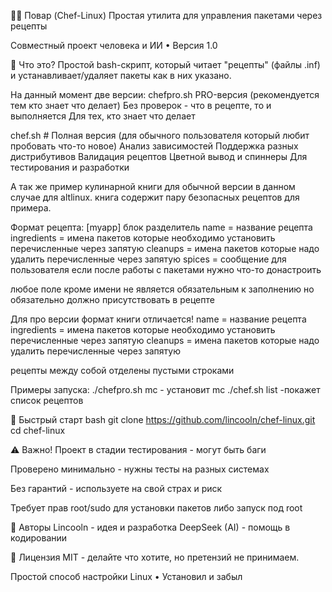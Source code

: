 🧑‍🍳 Повар (Chef-Linux)
Простая утилита для управления пакетами через рецепты

Совместный проект человека и ИИ • Версия 1.0

📖 Что это?
Простой bash-скрипт, который читает "рецепты" (файлы .inf) и устанавливает/удаляет пакеты как в них указано.

На данный момент две версии:
chefpro.sh  PRO-версия (рекомендуется тем кто знает что делает)
            Без проверок - что в рецепте, то и выполняется
            Для тех, кто знает что делает

chef.sh     # Полная версия (для обычного пользователя который любит пробовать что-то новое)
            Анализ зависимостей
            Поддержка разных дистрибутивов
            Валидация рецептов
            Цветной вывод и спиннеры
            Для тестирования и разработки


А так же пример кулинарной книги для обычной версии
в данном случае для altlinux. книга содержит пару безопасных рецептов для примера.

Формат рецепта:
[myapp] блок разделитель
name = название рецепта
ingredients = имена пакетов которые необходимо установить перечисленные через запятую
cleanups = имена пакетов которые надо удалить перечисленные через запятую
spices = сообщение для пользователя если после работы с пакетами нужно что-то донастроить

любое поле кроме имени не является обязательным к заполнению но обязательно должно присутствовать в рецепте

Для про версии формат книги отличается! 
name = название рецепта
ingredients = имена пакетов которые необходимо установить перечисленные через запятую
cleanups = имена пакетов которые надо удалить перечисленные через запятую

рецепты между собой отделены пустыми строками

Примеры запуска:
./chefpro.sh mc - установит mc
./chef.sh list -покажет список рецептов

🚀 Быстрый старт
bash
git clone https://github.com/lincooln/chef-linux.git
cd chef-linux

⚠️ Важно!
Проект в стадии тестирования - могут быть баги

Проверено минимально - нужны тесты на разных системах

Без гарантий - используете на свой страх и риск

Требует прав root/sudo для установки пакетов
либо запуск под root

👥 Авторы
Lincooln - идея и разработка
DeepSeek (AI) - помощь в кодировании

📄 Лицензия
MIT - делайте что хотите, но претензий не принимаем.

Простой способ настройки Linux • Установил и забыл
